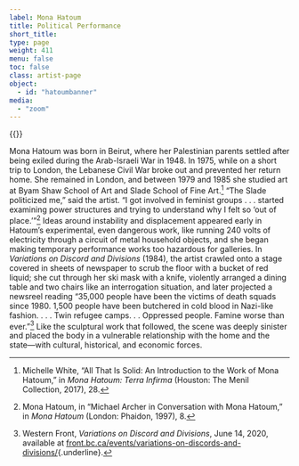 ```yaml
---
label: Mona Hatoum
title: Political Performance
short_title:
type: page
weight: 411
menu: false
toc: false
class: artist-page
object:
  - id: "hatoumbanner"
media:
  - "zoom"
---
```

{{<q-figure id="hatoumbanner">}}

Mona Hatoum was born in Beirut, where her Palestinian parents settled after being exiled during the Arab-Israeli War in 1948. In 1975, while on a short trip to London, the Lebanese Civil War broke out and prevented her return home. She remained in London, and between 1979 and 1985 she studied art at Byam Shaw School of Art and Slade School of Fine Art.[^1] “The Slade politicized me,” said the artist. “I got involved in feminist groups . . . started examining power structures and trying to understand why I felt so ‘out of place.’”[^2] Ideas around instability and displacement appeared early in Hatoum’s experimental, even dangerous work, like running 240 volts of electricity through a circuit of metal household objects, and she began making temporary performance works too hazardous for galleries. In *Variations on Discord and Divisions* (1984), the artist crawled onto a stage covered in sheets of newspaper to scrub the floor with a bucket of red liquid; she cut through her ski mask with a knife, violently arranged a dining table and two chairs like an interrogation situation, and later projected a newsreel reading “35,000 people have been the victims of death squads since 1980. 1,500 people have been butchered in cold blood in Nazi-like fashion. . . . Twin refugee camps. . . Oppressed people. Famine worse than ever.”[^3] Like the sculptural work that followed, the scene was deeply sinister and placed the body in a vulnerable relationship with the home and the state—with cultural, historical, and economic forces.

[^1]: Michelle White, “All That Is Solid: An Introduction to the Work of Mona Hatoum,” in *Mona Hatoum: Terra Infirma* (Houston: The Menil Collection, 2017), 28.

[^2]: Mona Hatoum, in “Michael Archer in Conversation with Mona Hatoum,” in *Mona Hatoum* (London: Phaidon, 1997), 8.

[^3]: Western Front, *Variations on Discord and Divisions*, June 14, 2020, available at [front.bc.ca/events/variations-on-discords-and-divisions/](https://front.bc.ca/events/variations-on-discords-and-divisions/){.underline}.
